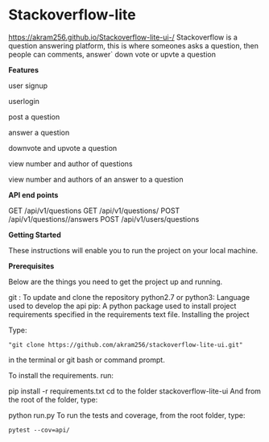 # Stackoverflow-lite
https://akram256.github.io/Stackoverflow-lite-ui-/
Stackoverflow is a question answering platform, this is where someones asks a question, then people can comments, answer` down vote or upvte a question


**Features**

 user signup
 
 userlogin
 
 post a question
 
 answer a question
 
 downvote and upvote a question
 
 view number and author of questions
 
 view number and authors of an answer to a question
 
 
 **API end points**

GET /api/v1/questions
GET /api/v1/questions/<questionId>
POST /api/v1/questions/<questionId>/answers
POST /api/v1/users/questions

**Getting Started**

These instructions will enable you to run the project on your local machine.

**Prerequisites**

Below are the things you need to get the project up and running.

git : To update and clone the repository
python2.7 or python3: Language used to develop the api
pip: A python package used to install project requirements specified in the requirements text file.
Installing the project

Type:

    "git clone https://github.com/akram256/stackoverflow-lite-ui.git"
in the terminal or git bash or command prompt.

To install the requirements. run:

  pip install -r requirements.txt
cd to the folder stackoverflow-lite-ui And from the root of the folder, type:

  python run.py
To run the tests and coverage, from the root folder, type:

    pytest --cov=api/
